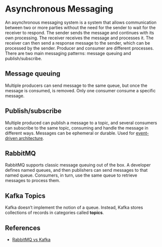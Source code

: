 # Asynchronous Messaging

An asynchronous messaging system is a system that allows communication between
two or more parties without the need for the sender to wait for the receiver to
respond. The sender sends the message and continues with its own processing. The
receiver receives the message and processes it. The receiver can then send a
response message to the sender, which can be processed by the sender. Producer
and consumer are different processes. There are two main messaging patterns:
message queuing and publish/subscribe.

## Message queuing

Multiple producers can send message to the same queue, but once the message is
consumed, is removed. Only one consumer consume a specific message.

## Publish/subscribe

Multiple produced can publish a message to a topic, and several consumers can
subscribe to the same topic, consuming and handle the message in different ways.
Messages can be ephemeral or durable. Used for
[event-driven architecture](../microservices/event-driven.md).

## RabbitMQ

RabbitMQ supports classic message queuing out of the box. A developer defines
named queues, and then publishers can send messages to that named queue.
Consumers, in turn, use the same queue to retrieve messages to process them.

## Kafka Topics

Kafka doesn’t implement the notion of a queue. Instead, Kafka stores collections
of records in categories called **topics**.

## References

- [RabbitMQ vs Kafka](https://betterprogramming.pub/rabbitmq-vs-kafka-1ef22a041793)
